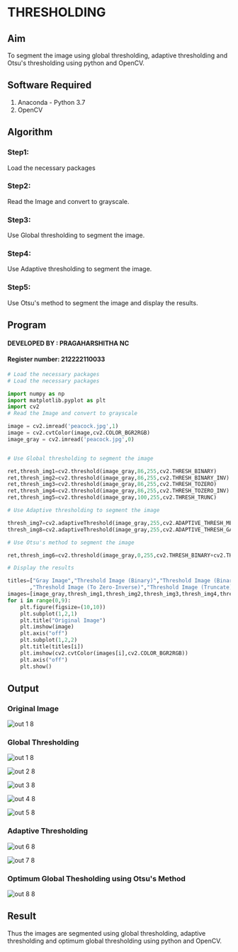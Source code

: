 # THRESHOLDING
## Aim
To segment the image using global thresholding, adaptive thresholding and Otsu's thresholding using python and OpenCV.

## Software Required
1. Anaconda - Python 3.7
2. OpenCV

## Algorithm

### Step1:
Load the necessary packages

### Step2:
Read the Image and convert to grayscale.

### Step3:
Use Global thresholding to segment the image.

### Step4:

Use Adaptive thresholding to segment the image.

### Step5:
Use Otsu's method to segment the image and display the results.

## Program

#### DEVELOPED BY : PRAGAHARSHITHA NC
#### Register number: 212222110033
```python
# Load the necessary packages
# Load the necessary packages

import numpy as np
import matplotlib.pyplot as plt
import cv2
# Read the Image and convert to grayscale

image = cv2.imread('peacock.jpg',1)
image = cv2.cvtColor(image,cv2.COLOR_BGR2RGB)
image_gray = cv2.imread('peacock.jpg',0)


# Use Global thresholding to segment the image

ret,thresh_img1=cv2.threshold(image_gray,86,255,cv2.THRESH_BINARY)
ret,thresh_img2=cv2.threshold(image_gray,86,255,cv2.THRESH_BINARY_INV)
ret,thresh_img3=cv2.threshold(image_gray,86,255,cv2.THRESH_TOZERO)
ret,thresh_img4=cv2.threshold(image_gray,86,255,cv2.THRESH_TOZERO_INV)
ret,thresh_img5=cv2.threshold(image_gray,100,255,cv2.THRESH_TRUNC)

# Use Adaptive thresholding to segment the image

thresh_img7=cv2.adaptiveThreshold(image_gray,255,cv2.ADAPTIVE_THRESH_MEAN_C,cv2.THRESH_BINARY,11,2)
thresh_img8=cv2.adaptiveThreshold(image_gray,255,cv2.ADAPTIVE_THRESH_GAUSSIAN_C,cv2.THRESH_BINARY,11,2)

# Use Otsu's method to segment the image 

ret,thresh_img6=cv2.threshold(image_gray,0,255,cv2.THRESH_BINARY+cv2.THRESH_OTSU)

# Display the results

titles=["Gray Image","Threshold Image (Binary)","Threshold Image (Binary Inverse)","Threshold Image (To Zero)"
       ,"Threshold Image (To Zero-Inverse)","Threshold Image (Truncate)","Otsu","Adaptive Threshold (Mean)","Adaptive Threshold (Gaussian)"]
images=[image_gray,thresh_img1,thresh_img2,thresh_img3,thresh_img4,thresh_img5,thresh_img6,thresh_img7,thresh_img8]
for i in range(0,9):
    plt.figure(figsize=(10,10))
    plt.subplot(1,2,1)
    plt.title("Original Image")
    plt.imshow(image)
    plt.axis("off")
    plt.subplot(1,2,2)
    plt.title(titles[i])
    plt.imshow(cv2.cvtColor(images[i],cv2.COLOR_BGR2RGB))
    plt.axis("off")
    plt.show()
```
## Output

### Original Image
![out 1 8](https://github.com/Sakthimurugavel/Thresholdingg/assets/118707246/895d94c4-805b-4fd6-9023-0b075612af84)


### Global Thresholding
![out 1 8](https://github.com/Sakthimurugavel/Thresholdingg/assets/118707246/0e5d79ee-3fbb-4428-bcae-511e99c2c895)

![out 2 8](https://github.com/Sakthimurugavel/Thresholdingg/assets/118707246/d12aa221-a168-46f1-8cd2-e77e289863f0)

![out 3 8](https://github.com/Sakthimurugavel/Thresholdingg/assets/118707246/b960ce9b-c31f-4de1-890c-a1732a9f5dbe)

![out 4 8](https://github.com/Sakthimurugavel/Thresholdingg/assets/118707246/e76fa09d-50cb-4028-8e2b-4a6ea2c8efca)

![out 5 8](https://github.com/Sakthimurugavel/Thresholdingg/assets/118707246/dae5b623-e5b6-4012-90cd-e13e0fed7873)


### Adaptive Thresholding
![out 6 8](https://github.com/Sakthimurugavel/Thresholdingg/assets/118707246/cdb05e1f-4363-4dcf-aed5-3b800e056593)

![out 7 8](https://github.com/Sakthimurugavel/Thresholdingg/assets/118707246/82ff10de-8c7a-4191-b086-dff6d070b155)



### Optimum Global Thesholding using Otsu's Method

![out 8 8](https://github.com/Sakthimurugavel/Thresholdingg/assets/118707246/08c3c77c-b7d2-42e6-8c8a-9378d4adf7ae)

## Result
Thus the images are segmented using global thresholding, adaptive thresholding and optimum global thresholding using python and OpenCV.
